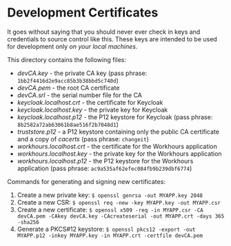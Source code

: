 # Development Certificates

It goes without saying that you should never ever check in keys and credentials to source control like this.
These keys are intended to be used for development only *on your local machines*.

This directory contains the following files:

- *devCA.key* - the private CA key (pass phrase: `1bb2f4416d2e9acc85b3b38bbd5c740d`)
- *devCA.pem* - the root CA certificate
- *devCA.srl* - the serial number file for the CA
- *keycloak.localhost.crt* - the certificate for Keycloak
- *keycloak.localhost.key* - the private key for Keycloak
- *keycloak.localhost.p12* - the P12 keystore for Keycloak (pass phrase: `8b2582a72ab63061b8ae516f2b7048d1`)
- *truststore.p12* - a P12 keystore containing only the public CA certificate and a copy of *cacerts* (pass
  phrase: `changeit`)
- *workhours.localhost.crt* - the certificate for the Workhours application
- *workhours.localhost.key* - the private key for the Workhours application
- *workhours.localhost.p12* - the P12 keystore for the Workhours application (pass
  phrase: `ac9a535af62efec084fb9b239dbf6774`)

Commands for generating and signing new certificates:

1. Create a new private key: `$ openssl genrsa -out MYAPP.key 2048`
2. Create a new CSR: `$ openssl req -new -key MYAPP.key -out MYAPP.csr`
3. Create a new
   certificate: `$ openssl x509 -req -in MYAPP.csr -CA devCA.pem -CAkey devCA.key -CAcreateserial -out MYAPP.crt -days 365 -sha256`
4. Generate a PKCS#12
   keystore: `$ openssl pkcs12 -export -out MYAPP.p12 -inkey MYAPP.key -in MYAPP.crt -certfile devCA.pem`
